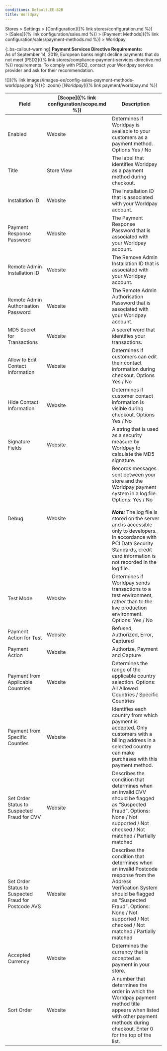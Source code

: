 ```yaml
---
conditions: Default.EE-B2B
title: Worldpay
---
```


Stores > Settings > [Configuration]({% link stores/configuration.md %}) > [Sales]({% link configuration/sales.md %}) > [Payment Methods]({% link configuration/sales/payment-methods.md %}) > Worldpay

{:.bs-callout-warning}
**Payment Services Directive Requirements:** <br/>
As of September 14, 2019, European banks might decline payments that do not meet [PSD2]({% link stores/compliance-payment-services-directive.md %}) requirements. To comply with PSD2, contact your Worldpay service provider and ask for their recommendation.

![]({% link images/images-ee/config-sales-payment-methods-worldpay.png %}){: .zoom}
[_Worldpay_]({% link payment/worldpay.md %})

|Field|[Scope]({% link configuration/scope.md %})|Description|
|--- |--- |--- |
|Enabled|Website|Determines if Worldpay is available to your customers as a payment method. Options Yes / No|
|Title|Store View|The label that identifies Worldpay as a payment method during checkout.|
|Installation ID|Website|The Installation ID that is associated with your Worldpay account.|
|Payment Response Password|Website|The Payment Response Password that is associated with your Worldpay account.|
|Remote Admin Installation ID|Website|The Remove Admin Installation ID that is associated with your Worldpay account.|
|Remote Admin Authorisation Password|Website|The Remote Admin Authorisation Password that is associated with your Worldpay account.|
|MD5 Secret for Transactions|Website|A secret word that identifies your transactions.|
|Allow to Edit Contact Information|Website|Determines if customers can edit their contact information during checkout. Options Yes / No|
|Hide Contact Information|Website|Determines if customer contact information is visible during checkout. Options Yes / No|
|Signature Fields|Website|A string that is used as a security measure by Worldpay to calculate the MD5 signature.|
|Debug|Website|Records messages sent between your store and the Worldpay payment system in a log file. Options: Yes / No <br/><br/>**_Note:_** The log file is stored on the server and is accessible only to developers. In accordance with PCI Data Security Standards, credit card information is not recorded in the log file.|
|Test Mode|Website|Determines if Worldpay sends transactions to a test environment, rather than to the live production environment. Options: Yes / No|
|Payment Action for Test|Website|Refused, Authorized, Error, Captured|
|Payment Action|Website|Authorize, Payment and Capture|
|Payment from Applicable Countries|Website|Determines the range of the applicable country selection. Options: All Allowed Countries / Specific Countries|
|Payment from Specific Counties|Website|Identifies each country from which payment is accepted. Only customers with a billing address in a selected country can make purchases with this payment method.|
|Set Order Status to Suspected Fraud for CVV|Website|Describes the condition that determines when an invalid CVV should be flagged as “Suspected Fraud”.  Options: None / Not supported / Not checked / Not matched / Partially matched|
|Set Order Status to Suspected Fraud for Postcode AVS|Website|Describes the condition that determines when an invalid Postcode response from the Address Verification System should be flagged as “Suspected Fraud”.  Options: None / Not supported / Not checked / Not matched / Partially matched|
|Accepted Currency|Website|Determines the currency that is accepted as payment in your store.|
|Sort Order|Website|A number that determines the order in which the Worldpay payment method title appears when listed with other payment methods during checkout. Enter 0 for the top of the list.|
